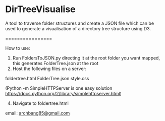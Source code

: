 DirTreeVisualise
================ 

A tool to traverse folder structures and create a JSON file which can be used to generate a visualisation of a directory tree
structure using D3. 


================

How to use:

1. Run FoldersToJSON.py directing it at the root folder you want mapped, this generates FolderTree.json at the root
2. Host the following files on a server:
  
  foldertree.html
  FolderTree.json
  style.css
  
  (Python -m SimpleHTTPServer is one easy solution https://docs.python.org/2/library/simplehttpserver.html)

4. Navigate to foldertree.html

email: archbang85@gmail.com
